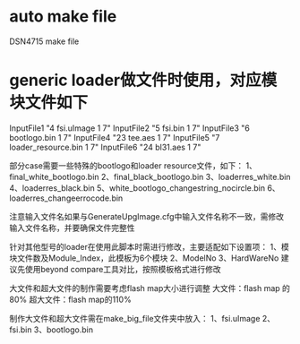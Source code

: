 auto make file
=========

DSN4715 make file

generic loader做文件时使用，对应模块文件如下
=========
InputFile1 "4 fsi.uImage 1 7"
InputFile2 "5 fsi.bin 1 7"
InputFile3 "6 bootlogo.bin 1 7"
InputFile4 "23 tee.aes 1 7"
InputFile5 "7 loader_resource.bin 1 7"
InputFile6 "24 bl31.aes 1 7"

部分case需要一些特殊的bootlogo和loader resource文件，如下：
1、final_white_bootlogo.bin
2、final_black_bootlogo.bin
3、loaderres_white.bin
4、loaderres_black.bin
5、white_bootlogo_changestring_nocircle.bin
6、loaderres_changeerrocode.bin

注意输入文件名如果与GenerateUpgImage.cfg中输入文件名称不一致，需修改输入文件名称，并要确保文件完整性


针对其他型号的loader在使用此脚本时需进行修改，主要适配如下设置项：
1、模块文件数及Module_Index，此模板为6个模块
2、ModelNo
3、HardWareNo
建议先使用beyond compare工具对比，按照模板格式进行修改


大文件和超大文件的制作需要考虑flash map大小进行调整
大文件：flash map 的80%
超大文件：flash map的110%

制作大文件和超大文件需在make_big_file文件夹中放入：
1、fsi.uImage
2、fsi.bin
3、bootlogo.bin
